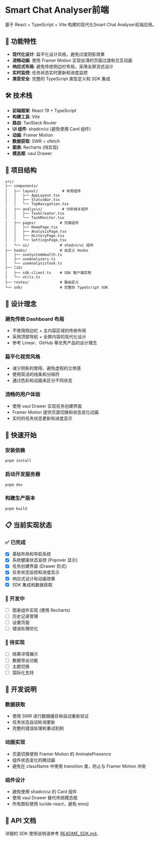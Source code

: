 # Smart Chat Analyser前端

基于 React + TypeScript + Vite 构建的现代化Smart Chat Analyser前端应用。

## 🚀 功能特性

- **现代化设计**: 扁平化设计风格，避免过度阴影效果
- **流畅动画**: 使用 Framer Motion 实现丝滑的页面过渡和交互动画
- **响应式布局**: 避免传统侧边栏布局，采用全屏流式设计
- **实时监控**: 任务状态实时更新和进度监控
- **类型安全**: 完整的 TypeScript 类型定义和 SDK 集成

## 🛠️ 技术栈

- **前端框架**: React 19 + TypeScript
- **构建工具**: Vite
- **路由**: TanStack Router
- **UI 组件**: shadcn/ui (避免使用 Card 组件)
- **动画**: Framer Motion
- **数据获取**: SWR + ofetch
- **图表**: Recharts (待实现)
- **模态框**: vaul Drawer

## 📁 项目结构

```
src/
├── components/
│   ├── layout/           # 布局组件
│   │   ├── AppLayout.tsx
│   │   ├── StatusBar.tsx
│   │   └── TopNavigation.tsx
│   ├── analysis/         # 分析相关组件
│   │   ├── TaskCreator.tsx
│   │   └── TaskMonitor.tsx
│   ├── pages/           # 页面组件
│   │   ├── HomePage.tsx
│   │   ├── AnalysisPage.tsx
│   │   ├── HistoryPage.tsx
│   │   └── SettingsPage.tsx
│   └── ui/              # shadcn/ui 组件
├── hooks/               # 自定义 Hooks
│   ├── useSystemHealth.ts
│   ├── useAnalyzers.ts
│   └── useAnalysisTask.ts
├── lib/
│   ├── sdk-client.ts    # SDK 客户端实例
│   └── utils.ts
├── routes/              # 路由定义
└── sdk/                 # 完整的 TypeScript SDK
```

## 🎨 设计理念

### 避免传统 Dashboard 布局
- 不使用侧边栏 + 主内容区域的传统布局
- 采用顶部导航 + 全屏内容的现代化设计
- 参考 Linear、GitHub 等优秀产品的设计理念

### 扁平化视觉风格
- 减少阴影的使用，避免虚假的立体感
- 使用简洁的线条和分隔符
- 通过色彩和动画来区分不同状态

### 流畅的用户体验
- 使用 vaul Drawer 实现任务创建界面
- Framer Motion 提供页面切换和状态变化动画
- 实时的任务状态更新和进度显示

## 🚀 快速开始

### 安装依赖
```bash
pnpm install
```

### 启动开发服务器
```bash
pnpm dev
```

### 构建生产版本
```bash
pnpm build
```

## 📋 当前实现状态

### ✅ 已完成
- [x] 基础布局和导航系统
- [x] 系统健康状态监控 (Popover 显示)
- [x] 任务创建界面 (Drawer 形式)
- [x] 任务状态监控和进度显示
- [x] 响应式设计和动画效果
- [x] SDK 集成和数据获取

### 🚧 开发中
- [ ] 图表组件实现 (使用 Recharts)
- [ ] 历史记录管理
- [ ] 设置页面
- [ ] 错误处理优化

### 📝 待实现
- [ ] 结果详情展示
- [ ] 数据导出功能
- [ ] 主题切换
- [ ] 国际化支持

## 🔧 开发说明

### 数据获取
- 使用 SWR 进行数据缓存和自动重新验证
- 任务状态自动轮询更新
- 完整的错误处理和重试机制

### 动画实现
- 页面切换使用 Framer Motion 的 AnimatePresence
- 组件状态变化的微动画
- 避免在 className 中使用 transition 类，防止与 Framer Motion 冲突

### 组件设计
- 避免使用 shadcn/ui 的 Card 组件
- 使用 vaul Drawer 替代传统模态框
- 所有图标使用 lucide-react，避免 emoji

## 📖 API 文档

详细的 SDK 使用说明请参考 [README_SDK.md](./README_SDK.md)。
